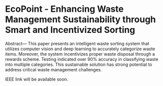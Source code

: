 # EcoPoint - Enhancing Waste Management Sustainability through Smart and Incentivized Sorting
 
Abstract— This paper presents an intelligent waste sorting system that utilizes computer vision and deep learning to accurately categorize waste items. Moreover, the system incentivizes proper waste disposal through a rewards scheme. Testing indicated over 90% accuracy in classifying waste into multiple categories. This sustainable solution has strong potential to address critical waste management challenges.

IEEE link will be available soon.
